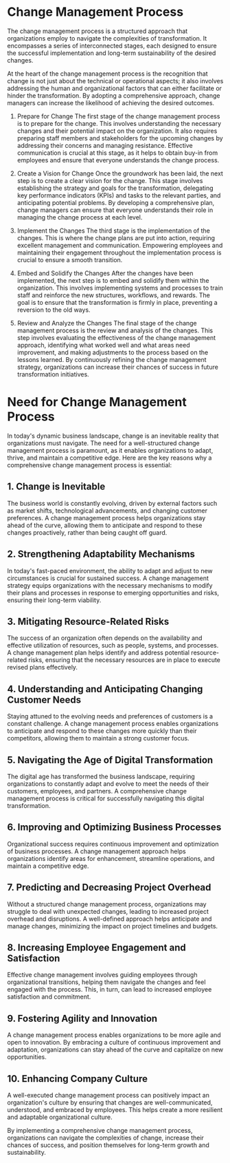 # Change Management Process

The change management process is a structured approach that organizations employ to navigate the complexities of transformation. It encompasses a series of interconnected stages, each designed to ensure the successful implementation and long-term sustainability of the desired changes.

At the heart of the change management process is the recognition that change is not just about the technical or operational aspects; it also involves addressing the human and organizational factors that can either facilitate or hinder the transformation. By adopting a comprehensive approach, change managers can increase the likelihood of achieving the desired outcomes.

1. Prepare for Change
The first stage of the change management process is to prepare for the change. This involves understanding the necessary changes and their potential impact on the organization. It also requires preparing staff members and stakeholders for the upcoming changes by addressing their concerns and managing resistance. Effective communication is crucial at this stage, as it helps to obtain buy-in from employees and ensure that everyone understands the change process.

2. Create a Vision for Change
Once the groundwork has been laid, the next step is to create a clear vision for the change. This stage involves establishing the strategy and goals for the transformation, delegating key performance indicators (KPIs) and tasks to the relevant parties, and anticipating potential problems. By developing a comprehensive plan, change managers can ensure that everyone understands their role in managing the change process at each level.

3. Implement the Changes
The third stage is the implementation of the changes. This is where the change plans are put into action, requiring excellent management and communication. Empowering employees and maintaining their engagement throughout the implementation process is crucial to ensure a smooth transition.

4. Embed and Solidify the Changes
After the changes have been implemented, the next step is to embed and solidify them within the organization. This involves implementing systems and processes to train staff and reinforce the new structures, workflows, and rewards. The goal is to ensure that the transformation is firmly in place, preventing a reversion to the old ways.

5. Review and Analyze the Changes
The final stage of the change management process is the review and analysis of the changes. This step involves evaluating the effectiveness of the change management approach, identifying what worked well and what areas need improvement, and making adjustments to the process based on the lessons learned. By continuously refining the change management strategy, organizations can increase their chances of success in future transformation initiatives.

# Need for Change Management Process

In today's dynamic business landscape, change is an inevitable reality that organizations must navigate. The need for a well-structured change management process is paramount, as it enables organizations to adapt, thrive, and maintain a competitive edge. Here are the key reasons why a comprehensive change management process is essential:

## 1. Change is Inevitable
The business world is constantly evolving, driven by external factors such as market shifts, technological advancements, and changing customer preferences. A change management process helps organizations stay ahead of the curve, allowing them to anticipate and respond to these changes proactively, rather than being caught off guard.

## 2. Strengthening Adaptability Mechanisms
In today's fast-paced environment, the ability to adapt and adjust to new circumstances is crucial for sustained success. A change management strategy equips organizations with the necessary mechanisms to modify their plans and processes in response to emerging opportunities and risks, ensuring their long-term viability.

## 3. Mitigating Resource-Related Risks
The success of an organization often depends on the availability and effective utilization of resources, such as people, systems, and processes. A change management plan helps identify and address potential resource-related risks, ensuring that the necessary resources are in place to execute revised plans effectively.

## 4. Understanding and Anticipating Changing Customer Needs
Staying attuned to the evolving needs and preferences of customers is a constant challenge. A change management process enables organizations to anticipate and respond to these changes more quickly than their competitors, allowing them to maintain a strong customer focus.

## 5. Navigating the Age of Digital Transformation
The digital age has transformed the business landscape, requiring organizations to constantly adapt and evolve to meet the needs of their customers, employees, and partners. A comprehensive change management process is critical for successfully navigating this digital transformation.

## 6. Improving and Optimizing Business Processes
Organizational success requires continuous improvement and optimization of business processes. A change management approach helps organizations identify areas for enhancement, streamline operations, and maintain a competitive edge.

## 7. Predicting and Decreasing Project Overhead
Without a structured change management process, organizations may struggle to deal with unexpected changes, leading to increased project overhead and disruptions. A well-defined approach helps anticipate and manage changes, minimizing the impact on project timelines and budgets.

## 8. Increasing Employee Engagement and Satisfaction
Effective change management involves guiding employees through organizational transitions, helping them navigate the changes and feel engaged with the process. This, in turn, can lead to increased employee satisfaction and commitment.

## 9. Fostering Agility and Innovation
A change management process enables organizations to be more agile and open to innovation. By embracing a culture of continuous improvement and adaptation, organizations can stay ahead of the curve and capitalize on new opportunities.

## 10. Enhancing Company Culture
A well-executed change management process can positively impact an organization's culture by ensuring that changes are well-communicated, understood, and embraced by employees. This helps create a more resilient and adaptable organizational culture.

By implementing a comprehensive change management process, organizations can navigate the complexities of change, increase their chances of success, and position themselves for long-term growth and sustainability.
